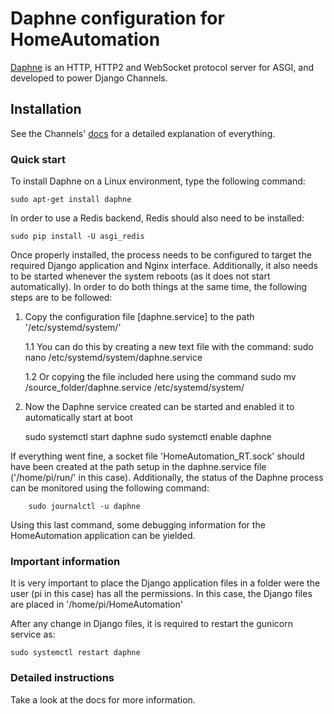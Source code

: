 

# Daphne configuration for HomeAutomation

[Daphne][0] is an HTTP, HTTP2 and WebSocket protocol server for ASGI, and developed to power Django Channels.

## Installation

See the Channels' [docs][1] for a detailed explanation of everything.

### Quick start

To install Daphne on a Linux environment, type the following command:

    sudo apt-get install daphne

In order to use a Redis backend, Redis should also need to be installed:

    sudo pip install -U asgi_redis

Once properly installed, the process needs to be configured to target the required Django application and Nginx interface. Additionally, it also needs to be started whenever the system reboots (as it does not start automatically).
In order to do both things at the same time, the following steps are to be followed:

   1. Copy the configuration file [daphne.service] to the path '/etc/systemd/system/'
   
		1.1 You can do this by creating a new text file with the command:
		sudo nano /etc/systemd/system/daphne.service

		1.2 Or copying the file included here using the command
		sudo mv /source_folder/daphne.service  /etc/systemd/system/	
   		
   2. Now the Daphne service created can be started and enabled it to automatically start at boot
			
		sudo systemctl start daphne 
		sudo systemctl enable daphne

If everything went fine, a socket file 'HomeAutomation_RT.sock' should have been created at the path setup in the daphne.service file ('/home/pi/run/' in this case). Additionally, the status of the Daphne process can be monitored using the following command:
 		
		sudo journalctl -u daphne				
	
Using this last command, some debugging information for the HomeAutomation application can be yielded.
   
### Important information
It is very important to place the Django application files in a folder were the user (pi in this case) has all the permissions. In this case, the Django files are placed in '/home/pi/HomeAutomation'

After any change in Django files, it is required to restart the gunicorn service as:

	sudo systemctl restart daphne

### Detailed instructions

Take a look at the docs for more information.

[0]: https://github.com/django/daphne
[1]: http://channels.readthedocs.io/en/stable/deploying.html